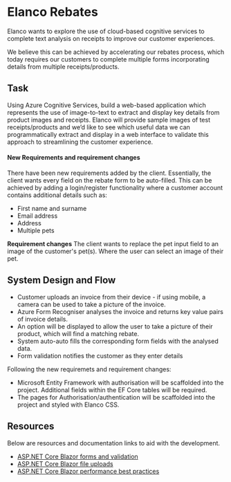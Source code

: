 # Elanco Rebates
Elanco wants to explore the use of cloud-based cognitive services to complete text analysis on receipts to improve our customer experiences.

We believe this can be achieved by accelerating our rebates process, which today requires our customers to complete multiple forms incorporating details from multiple
receipts/products. 

## Task
Using Azure Cognitive Services, build a web-based application which represents the use of image-to-text to extract and display key details from product images and receipts.
Elanco will provide sample images of test receipts/products and we’d like to see which useful data we can programmatically extract and display in a web interface to validate this
approach to streamlining the customer experience. 

#### New Requirements and requirement changes
There have been new requirements added by the client. Essentially, the client wants every field on the rebate form
to be auto-filled. This can be achieved by adding a login/register functionality where a customer account contains 
additional details such as:
* First name and surname
* Email address
* Address
* Multiple pets

**Requirement changes**
The client wants to replace the pet input field to an image of the customer's pet(s). Where the user can select an image of their pet.

## System Design and Flow
* Customer uploads an invoice from their device - if using mobile, a camera can be used to take a picture of the invoice.
* Azure Form Recogniser analyses the invoice and returns key value pairs of invoice details.
* An option will be displayed to allow the user to take a picture of their product, which will find a matching rebate.
* System auto-auto fills the corresponding form fields with the analysed data.
* Form validation notifies the customer as they enter details

Following the new requiremets and requirement changes:
* Microsoft Entity Framework with authorisation will be scaffolded into the project. Additional fields within the EF Core tables will be required.
* The pages for Authorisation/authentication will be scaffolded into the project and styled with Elanco CSS.

## Resources
Below are resources and documentation links to aid with the development.

* [ASP.NET Core Blazor forms and validation](https://docs.microsoft.com/en-us/aspnet/core/blazor/forms-validation?view=aspnetcore-6.0#handle-form-submission)
* [ASP.NET Core Blazor file uploads](https://docs.microsoft.com/en-us/aspnet/core/blazor/file-uploads?view=aspnetcore-6.0&pivots=server#upload-files-to-a-server)
* [ASP.NET Core Blazor performance best practices](https://docs.microsoft.com/en-us/aspnet/core/blazor/performance?view=aspnetcore-6.0)
